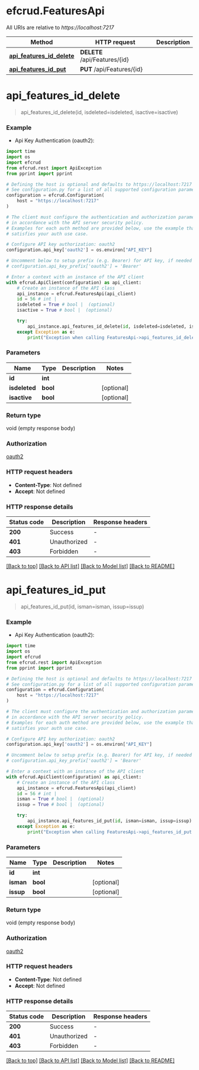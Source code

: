 # efcrud.FeaturesApi

All URIs are relative to *https://localhost:7217*

Method | HTTP request | Description
------------- | ------------- | -------------
[**api_features_id_delete**](FeaturesApi.md#api_features_id_delete) | **DELETE** /api/Features/{id} | 
[**api_features_id_put**](FeaturesApi.md#api_features_id_put) | **PUT** /api/Features/{id} | 


# **api_features_id_delete**
> api_features_id_delete(id, isdeleted=isdeleted, isactive=isactive)



### Example

* Api Key Authentication (oauth2):
```python
import time
import os
import efcrud
from efcrud.rest import ApiException
from pprint import pprint

# Defining the host is optional and defaults to https://localhost:7217
# See configuration.py for a list of all supported configuration parameters.
configuration = efcrud.Configuration(
    host = "https://localhost:7217"
)

# The client must configure the authentication and authorization parameters
# in accordance with the API server security policy.
# Examples for each auth method are provided below, use the example that
# satisfies your auth use case.

# Configure API key authorization: oauth2
configuration.api_key['oauth2'] = os.environ["API_KEY"]

# Uncomment below to setup prefix (e.g. Bearer) for API key, if needed
# configuration.api_key_prefix['oauth2'] = 'Bearer'

# Enter a context with an instance of the API client
with efcrud.ApiClient(configuration) as api_client:
    # Create an instance of the API class
    api_instance = efcrud.FeaturesApi(api_client)
    id = 56 # int | 
    isdeleted = True # bool |  (optional)
    isactive = True # bool |  (optional)

    try:
        api_instance.api_features_id_delete(id, isdeleted=isdeleted, isactive=isactive)
    except Exception as e:
        print("Exception when calling FeaturesApi->api_features_id_delete: %s\n" % e)
```



### Parameters

Name | Type | Description  | Notes
------------- | ------------- | ------------- | -------------
 **id** | **int**|  | 
 **isdeleted** | **bool**|  | [optional] 
 **isactive** | **bool**|  | [optional] 

### Return type

void (empty response body)

### Authorization

[oauth2](../README.md#oauth2)

### HTTP request headers

 - **Content-Type**: Not defined
 - **Accept**: Not defined

### HTTP response details
| Status code | Description | Response headers |
|-------------|-------------|------------------|
**200** | Success |  -  |
**401** | Unauthorized |  -  |
**403** | Forbidden |  -  |

[[Back to top]](#) [[Back to API list]](../README.md#documentation-for-api-endpoints) [[Back to Model list]](../README.md#documentation-for-models) [[Back to README]](../README.md)

# **api_features_id_put**
> api_features_id_put(id, isman=isman, issup=issup)



### Example

* Api Key Authentication (oauth2):
```python
import time
import os
import efcrud
from efcrud.rest import ApiException
from pprint import pprint

# Defining the host is optional and defaults to https://localhost:7217
# See configuration.py for a list of all supported configuration parameters.
configuration = efcrud.Configuration(
    host = "https://localhost:7217"
)

# The client must configure the authentication and authorization parameters
# in accordance with the API server security policy.
# Examples for each auth method are provided below, use the example that
# satisfies your auth use case.

# Configure API key authorization: oauth2
configuration.api_key['oauth2'] = os.environ["API_KEY"]

# Uncomment below to setup prefix (e.g. Bearer) for API key, if needed
# configuration.api_key_prefix['oauth2'] = 'Bearer'

# Enter a context with an instance of the API client
with efcrud.ApiClient(configuration) as api_client:
    # Create an instance of the API class
    api_instance = efcrud.FeaturesApi(api_client)
    id = 56 # int | 
    isman = True # bool |  (optional)
    issup = True # bool |  (optional)

    try:
        api_instance.api_features_id_put(id, isman=isman, issup=issup)
    except Exception as e:
        print("Exception when calling FeaturesApi->api_features_id_put: %s\n" % e)
```



### Parameters

Name | Type | Description  | Notes
------------- | ------------- | ------------- | -------------
 **id** | **int**|  | 
 **isman** | **bool**|  | [optional] 
 **issup** | **bool**|  | [optional] 

### Return type

void (empty response body)

### Authorization

[oauth2](../README.md#oauth2)

### HTTP request headers

 - **Content-Type**: Not defined
 - **Accept**: Not defined

### HTTP response details
| Status code | Description | Response headers |
|-------------|-------------|------------------|
**200** | Success |  -  |
**401** | Unauthorized |  -  |
**403** | Forbidden |  -  |

[[Back to top]](#) [[Back to API list]](../README.md#documentation-for-api-endpoints) [[Back to Model list]](../README.md#documentation-for-models) [[Back to README]](../README.md)

